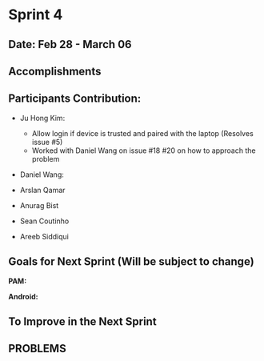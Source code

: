 # Sprint 4

## Date: Feb 28 - March 06

## Accomplishments


## Participants Contribution:
* Ju Hong Kim: 
    * Allow login if device is trusted and paired with the laptop (Resolves issue #5)
    * Worked with Daniel Wang on issue #18 #20 on how to approach the problem
* Daniel Wang: 

* Arslan Qamar 
   
* Anurag Bist

* Sean Coutinho
  
* Areeb Siddiqui


## Goals for Next Sprint (Will be subject to change)
**PAM:**

**Android:**

## To Improve in the Next Sprint

## PROBLEMS
